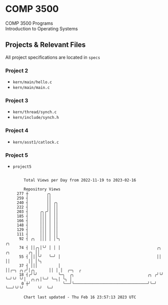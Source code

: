 # COMP 3500
COMP 3500 Programs  
Introduction to Operating Systems  
## Projects & Relevant Files
All project specifications are located in `specs`
### Project 2
- `kern/main/hello.c`
- `kern/main/main.c`
### Project 3
- `kern/thread/synch.c`
- `kern/include/synch.h`
### Project 4
- `kern/asst1/catlock.c`
### Project 5
- `project5`

```

        Total Views per Day from 2022-11-19 to 2023-02-16

        Repository Views
     277 ┼        ╭╮
     259 ┤        ││
     240 ┤        ││ ╭╮
     222 ┤        ││ ││
     203 ┤     ╭╮╭╯│ ││
     185 ┤     │││ │ ││
     166 ┤     │││ │ ││
     148 ┤     │││ │ ││
     129 ┤     │││ │ ││
     111 ┤     │││ │ ││
      92 ┤ ╭╮  │││ │ │╰╮                                                                ╭╮
      74 ┤ ││╭╮│╰╯ │ │ │                                          ╭╮       ╭╮        ╭╮ ││
      55 ┤ │││╰╯   ╰─╯ │                                          ││       ││        ││ │╰╮
      37 ┤ │││         │                                          ││╭─╮ ╭╮╭╯│╭╮      ││ │ │  ╭─╮  ╭
      18 ┤╭╯╰╯         ╰─╮  ╭╮                                ╭╮ ╭╯╰╯ ╰─╯╰╯ ╰╯│  ╭╮╭╮│╰─╯ ╰─╮│ ╰╮ │
       0 ┼╯              ╰──╯╰────────────────────────────────╯╰─╯            ╰──╯╰╯╰╯      ╰╯  ╰─╯

        Chart last updated - Thu Feb 16 23:57:13 2023 UTC
        
```
